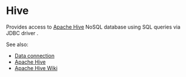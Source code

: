 <!-- TITLE: Hive -->
<!-- SUBTITLE: -->

# Hive

Provides access to [Apache Hive](https://hive.apache.org/) NoSQL database
using SQL queries via JDBC driver . 

See also:

  * [Data connection](../data-connection.md)
  * [Apache Hive](https://hive.apache.org/)
  * [Apache Hive Wiki](https://en.wikipedia.org/wiki/Apache_Hive)
